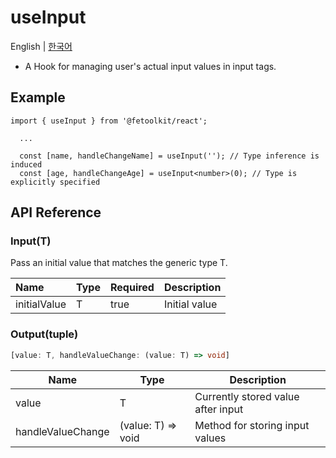 # useInput

English | [한국어](./useInput_kr.md)

- A Hook for managing user's actual input values in input tags.

## Example

```tsx
import { useInput } from '@fetoolkit/react';

  ...

  const [name, handleChangeName] = useInput(''); // Type inference is induced
  const [age, handleChangeAge] = useInput<number>(0); // Type is explicitly specified
```

## API Reference

### Input(T)

Pass an initial value that matches the generic type T.

| Name         | Type | Required | Description   |
| :----------- | :--- | :------- | :------------ |
| initialValue | T    | true     | Initial value |

### Output(tuple)

```typescript
[value: T, handleValueChange: (value: T) => void]
```

| Name              | Type               | Description                        |
| ----------------- | ------------------ | ---------------------------------- |
| value             | T                  | Currently stored value after input |
| handleValueChange | (value: T) => void | Method for storing input values    |
